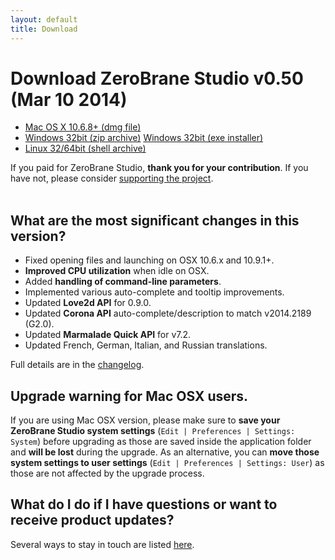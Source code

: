```yaml
---
layout: default
title: Download
---
```


# Download ZeroBrane Studio v0.50 (Mar 10 2014)

<ul class="download" id="download-options">
  <li><a class="mac" href="https://download.zerobrane.com/ZeroBraneStudioEduPack-0.50-macos.dmg" onclick="var that=this;_gaq.push(['_trackEvent','Download-macos','ZeroBraneStudioEduPack-0.50-macos.dmg',this.href]);setTimeout(function(){location.href=that.href;},200);return false;">
    Mac OS X 10.6.8+ (dmg file)</a></li>
  <li><a class="winzip" href="https://download.zerobrane.com/ZeroBraneStudioEduPack-0.50-win32.zip" onclick="var that=this;_gaq.push(['_trackEvent','Download-win32','ZeroBraneStudioEduPack-0.50-win32.zip',this.href]);setTimeout(function(){location.href=that.href;},200);return false;">
    Windows 32bit (zip archive)</a>
      <a class="winexe" href="https://download.zerobrane.com/ZeroBraneStudioEduPack-0.50-win32.exe" onclick="var that=this;_gaq.push(['_trackEvent','Download-win32','ZeroBraneStudioEduPack-0.50-win32.exe',this.href]);setTimeout(function(){location.href=that.href;},200);return false;">
    Windows 32bit (exe installer)</a></li>
  <li><a class="linux" href="https://download.zerobrane.com/ZeroBraneStudioEduPack-0.50-linux.sh" onclick="var that=this;_gaq.push(['_trackEvent','Download-linux','ZeroBraneStudioEduPack-0.50-linux.sh',this.href]);setTimeout(function(){location.href=that.href;},200);return false;">
    Linux 32/64bit (shell archive)</a></li>
</ul>
<div class="thank-you" id="thank-you">If you paid for ZeroBrane Studio, <strong>thank you for your contribution</strong>. If you have not, please consider <a href="support.html">supporting the project</a>.</div>
<div class="separator">&nbsp;</div>

## What are the most significant changes in this version?

- Fixed opening files and launching on OSX 10.6.x and 10.9.1+.
- **Improved CPU utilization** when idle on OSX.
- Added **handling of command-line parameters**.
- Implemented various auto-complete and tooltip improvements.
- Updated **Love2d API** for 0.9.0.
- Updated **Corona API** auto-complete/description to match v2014.2189 (G2.0).
- Updated **Marmalade Quick API** for v7.2.
- Updated French, German, Italian, and Russian translations.

Full details are in the [changelog](https://github.com/pkulchenko/ZeroBraneStudio/blob/master/CHANGELOG.md).

## Upgrade warning for Mac OSX users.

If you are using Mac OSX version, please make sure to **save your ZeroBrane Studio system settings** (`Edit | Preferences | Settings: System`) before upgrading as those are saved inside the application folder and **will be lost** during the upgrade.
As an alternative, you can **move those system settings to user settings** (`Edit | Preferences | Settings: User`) as those are not affected by the upgrade process.

## What do I do if I have questions or want to receive product updates?

Several ways to stay in touch are listed [here](community.html).
